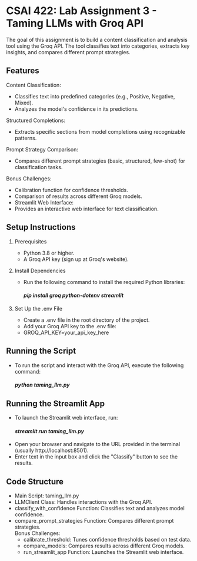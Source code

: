 # CSAI 422: Lab Assignment 3 - Taming LLMs with Groq API

The goal of this assignment is to build a content classification and analysis tool using the Groq API. The tool classifies text into categories, extracts key insights, and compares different prompt strategies.

## Features
Content Classification:<br>
- Classifies text into predefined categories (e.g., Positive, Negative, Mixed).<br>
- Analyzes the model's confidence in its predictions.

Structured Completions:<br>
- Extracts specific sections from model completions using recognizable patterns.

Prompt Strategy Comparison:<br>
  - Compares different prompt strategies (basic, structured, few-shot) for classification tasks.

Bonus Challenges:<br>
  - Calibration function for confidence thresholds.<br>
  - Comparison of results across different Groq models.<br>
  - Streamlit Web Interface:<br>
  - Provides an interactive web interface for text classification.<br>

## Setup Instructions
  1. Prerequisites<br>
		- Python 3.8 or higher.<br>
  		- A Groq API key (sign up at Groq's website).<br>
  
  2. Install Dependencies<br>
  		- Run the following command to install the required Python libraries:<br>
  		   #### ***pip install groq python-dotenv streamlit***
  
  3. Set Up the .env File<br>
	  - Create a .env file in the root directory of the project.<br>
	  - Add your Groq API key to the .env file:<br>
	  - GROQ_API_KEY=your_api_key_here<br>

## Running the Script
  - To run the script and interact with the Groq API, execute the following command:<br>
	#### ***python taming_llm.py***

## Running the Streamlit App
  - To launch the Streamlit web interface, run:<br>
    #### ***streamlit run taming_llm.py***
  - Open your browser and navigate to the URL provided in the terminal (usually http://localhost:8501).<br>
  - Enter text in the input box and click the "Classify" button to see the results.<br>

## Code Structure
  - Main Script: taming_llm.py<br>
  - LLMClient Class: Handles interactions with the Groq API.<br>
  - classify_with_confidence Function: Classifies text and analyzes model confidence.<br>
  - compare_prompt_strategies Function: Compares different prompt strategies.<br>
  Bonus Challenges:<br>
    - calibrate_threshold: Tunes confidence thresholds based on test data.<br>
    - compare_models: Compares results across different Groq models.<br>
    - run_streamlit_app Function: Launches the Streamlit web interface.<br>



